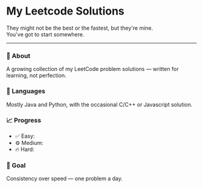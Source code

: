 # My Leetcode Solutions

They might not be the best or the fastest, but they're mine.  
You've got to start somewhere.

---

### 📘 About
A growing collection of my LeetCode problem solutions — written for learning, not perfection.

### 🧠 Languages
Mostly Java and Python, with the occasional C/C++ or Javascript solution.

### 📈 Progress
- ✅ Easy: 
- ⚙️ Medium: 
- 🔥 Hard: 

### 🏁 Goal
Consistency over speed — one problem a day.
